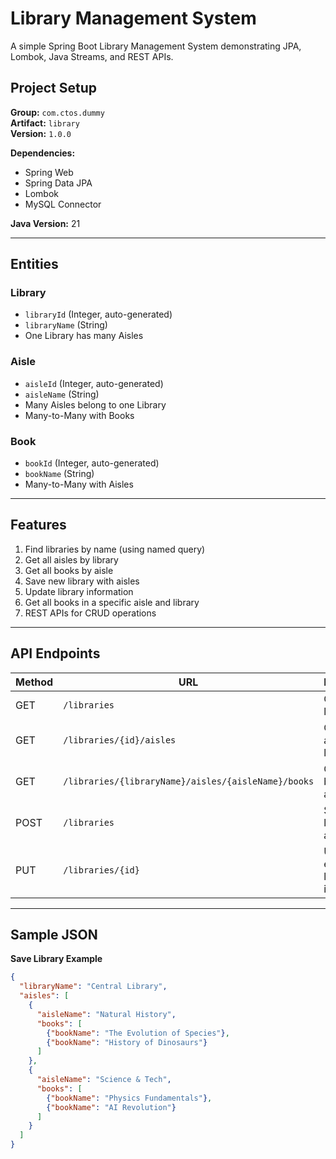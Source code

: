 # Library Management System

A simple Spring Boot Library Management System demonstrating JPA, Lombok, Java Streams, and REST APIs.

## Project Setup

**Group:** `com.ctos.dummy`  
**Artifact:** `library`  
**Version:** `1.0.0`  

**Dependencies:**  
- Spring Web  
- Spring Data JPA  
- Lombok  
- MySQL Connector  

**Java Version:** 21

---

## Entities

### Library
- `libraryId` (Integer, auto-generated)  
- `libraryName` (String)  
- One Library has many Aisles  

### Aisle
- `aisleId` (Integer, auto-generated)  
- `aisleName` (String)  
- Many Aisles belong to one Library  
- Many-to-Many with Books  

### Book
- `bookId` (Integer, auto-generated)  
- `bookName` (String)  
- Many-to-Many with Aisles  

---

## Features

1. Find libraries by name (using named query)  
2. Get all aisles by library  
3. Get all books by aisle  
4. Save new library with aisles  
5. Update library information  
6. Get all books in a specific aisle and library  
7. REST APIs for CRUD operations  

---

## API Endpoints

| Method | URL | Description |
|--------|-----|-------------|
| GET | `/libraries` | Get all libraries |
| GET | `/libraries/{id}/aisles` | Get all aisles in a library |
| GET | `/libraries/{libraryName}/aisles/{aisleName}/books` | Get all books in an aisle |
| POST | `/libraries` | Save a new library with aisles |
| PUT | `/libraries/{id}` | Update existing library information |

---

## Sample JSON

**Save Library Example**

```json
{
  "libraryName": "Central Library",
  "aisles": [
    {
      "aisleName": "Natural History",
      "books": [
        {"bookName": "The Evolution of Species"},
        {"bookName": "History of Dinosaurs"}
      ]
    },
    {
      "aisleName": "Science & Tech",
      "books": [
        {"bookName": "Physics Fundamentals"},
        {"bookName": "AI Revolution"}
      ]
    }
  ]
}

